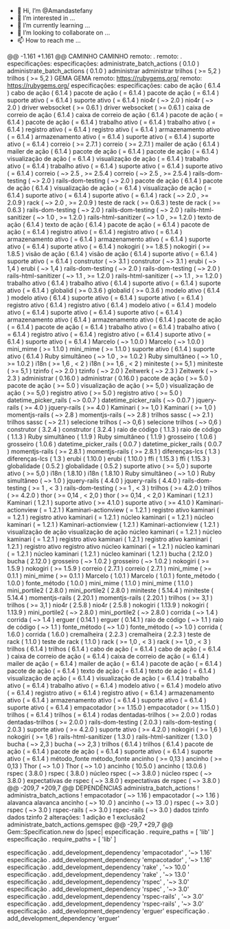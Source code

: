 - 👋 Hi, I’m @Amandastefany
- 👀 I’m interested in ...
- 🌱 I’m currently learning ...
- 💞️ I’m looking to collaborate on ...
- 📫 How to reach me ...

<!---
Amandastefany/Amandastefany is a ✨ special ✨ repository because its `README.md` (this file) appears on your GitHub profile.
You can click the Preview link to take a look at your changes.
--->
@@ -1.161 +1.161 @@
CAMINHO	CAMINHO
  remoto:  .	  remoto:  .
  especificações:	  especificações:
    administrate_batch_actions ( 0.1.0 )	    administrate_batch_actions ( 0.1.0 )
      administrar	      administrar
      trilhos ( >=  5,2 )	      trilhos ( >=  5,2 )
GEMA	GEMA
  remoto:  https://rubygems.org/	  remoto:  https://rubygems.org/
  especificações:	  especificações:
    cabo de ação ( 6.1.4 )	    cabo de ação ( 6.1.4 )
      pacote de ação ( =  6.1.4 )	      pacote de ação ( =  6.1.4 )
      suporte ativo ( =  6.1.4 )	      suporte ativo ( =  6.1.4 )
      nio4r ( ~>  2.0 )	      nio4r ( ~>  2.0 )
      driver websocket ( >=  0.6.1 )	      driver websocket ( >=  0.6.1 )
    caixa de correio de ação ( 6.1.4 )	    caixa de correio de ação ( 6.1.4 )
      pacote de ação ( =  6.1.4 )	      pacote de ação ( =  6.1.4 )
      trabalho ativo ( =  6.1.4 )	      trabalho ativo ( =  6.1.4 )
      registro ativo ( =  6.1.4 )	      registro ativo ( =  6.1.4 )
      armazenamento ativo ( =  6.1.4 )	      armazenamento ativo ( =  6.1.4 )
      suporte ativo ( =  6.1.4 )	      suporte ativo ( =  6.1.4 )
      correio ( >=  2.7.1 )	      correio ( >=  2.7.1 )
    mailer de ação ( 6.1.4 )	    mailer de ação ( 6.1.4 )
      pacote de ação ( =  6.1.4 )	      pacote de ação ( =  6.1.4 )
      visualização de ação ( =  6.1.4 )	      visualização de ação ( =  6.1.4 )
      trabalho ativo ( =  6.1.4 )	      trabalho ativo ( =  6.1.4 )
      suporte ativo ( =  6.1.4 )	      suporte ativo ( =  6.1.4 )
      correio ( ~>  2.5 , >=  2.5.4 )	      correio ( ~>  2.5 , >=  2.5.4 )
      rails-dom-testing ( ~>  2.0 )	      rails-dom-testing ( ~>  2.0 )
    pacote de ação ( 6.1.4 )	    pacote de ação ( 6.1.4 )
      visualização de ação ( =  6.1.4 )	      visualização de ação ( =  6.1.4 )
      suporte ativo ( =  6.1.4 )	      suporte ativo ( =  6.1.4 )
      rack ( ~>  2.0 , >=  2.0.9 )	      rack ( ~>  2.0 , >=  2.0.9 )
      teste de rack ( >=  0.6.3 )	      teste de rack ( >=  0.6.3 )
      rails-dom-testing ( ~>  2.0 )	      rails-dom-testing ( ~>  2.0 )
      rails-html-sanitizer ( ~>  1.0 , >=  1.2.0 )	      rails-html-sanitizer ( ~>  1.0 , >=  1.2.0 )
    texto de ação ( 6.1.4 )	    texto de ação ( 6.1.4 )
      pacote de ação ( =  6.1.4 )	      pacote de ação ( =  6.1.4 )
      registro ativo ( =  6.1.4 )	      registro ativo ( =  6.1.4 )
      armazenamento ativo ( =  6.1.4 )	      armazenamento ativo ( =  6.1.4 )
      suporte ativo ( =  6.1.4 )	      suporte ativo ( =  6.1.4 )
      nokogiri ( >=  1.8.5 )	      nokogiri ( >=  1.8.5 )
    visão de ação ( 6.1.4 )	    visão de ação ( 6.1.4 )
      suporte ativo ( =  6.1.4 )	      suporte ativo ( =  6.1.4 )
      construtor ( ~>  3.1 )	      construtor ( ~>  3.1 )
      erubi ( ~>  1,4 )	      erubi ( ~>  1,4 )
      rails-dom-testing ( ~>  2.0 )	      rails-dom-testing ( ~>  2.0 )
      rails-html-sanitizer ( ~>  1.1 , >=  1.2.0 )	      rails-html-sanitizer ( ~>  1.1 , >=  1.2.0 )
    trabalho ativo ( 6.1.4 )	    trabalho ativo ( 6.1.4 )
      suporte ativo ( =  6.1.4 )	      suporte ativo ( =  6.1.4 )
      globalid ( >=  0.3.6 )	      globalid ( >=  0.3.6 )
    modelo ativo ( 6.1.4 )	    modelo ativo ( 6.1.4 )
      suporte ativo ( =  6.1.4 )	      suporte ativo ( =  6.1.4 )
    registro ativo ( 6.1.4 )	    registro ativo ( 6.1.4 )
      modelo ativo ( =  6.1.4 )	      modelo ativo ( =  6.1.4 )
      suporte ativo ( =  6.1.4 )	      suporte ativo ( =  6.1.4 )
    armazenamento ativo ( 6.1.4 )	    armazenamento ativo ( 6.1.4 )
      pacote de ação ( =  6.1.4 )	      pacote de ação ( =  6.1.4 )
      trabalho ativo ( =  6.1.4 )	      trabalho ativo ( =  6.1.4 )
      registro ativo ( =  6.1.4 )	      registro ativo ( =  6.1.4 )
      suporte ativo ( =  6.1.4 )	      suporte ativo ( =  6.1.4 )
      Marcelo ( ~>  1.0.0 )	      Marcelo ( ~>  1.0.0 )
      mini_mime ( >=  1.1.0 )	      mini_mime ( >=  1.1.0 )
    suporte ativo ( 6.1.4 )	    suporte ativo ( 6.1.4 )
      Ruby simultâneo ( ~>  1.0 , >=  1.0.2 )	      Ruby simultâneo ( ~>  1.0 , >=  1.0.2 )
      i18n ( >=  1,6 , <  2 )	      i18n ( >=  1,6 , <  2 )
      miniteste ( >=  5,1 )	      miniteste ( >=  5,1 )
      tzinfo ( ~>  2.0 )	      tzinfo ( ~>  2.0 )
      Zeitwerk ( ~>  2.3 )	      Zeitwerk ( ~>  2.3 )
    administrar ( 0.16.0 )	    administrar ( 0.16.0 )
      pacote de ação ( >=  5.0 )	      pacote de ação ( >=  5.0 )
      visualização de ação ( >=  5,0 )	      visualização de ação ( >=  5,0 )
      registro ativo ( >=  5.0 )	      registro ativo ( >=  5.0 )
      datetime_picker_rails ( ~>  0.0.7 )	      datetime_picker_rails ( ~>  0.0.7 )
      jquery-rails ( >=  4.0 )	      jquery-rails ( >=  4.0 )
      Kaminari ( >=  1,0 )	      Kaminari ( >=  1,0 )
      momentjs-rails ( ~>  2.8 )	      momentjs-rails ( ~>  2.8 )
      trilhos sassc ( ~>  2.1 )	      trilhos sassc ( ~>  2.1 )
      selecione trilhos ( ~>  0,6 )	      selecione trilhos ( ~>  0,6 )
    construtor ( 3.2.4 )	    construtor ( 3.2.4 )
    raio de código ( 1.1.3 )	    raio de código ( 1.1.3 )
    Ruby simultâneo ( 1.1.9 )	    Ruby simultâneo ( 1.1.9 )
    grosseiro ( 1.0.6 )	    grosseiro ( 1.0.6 )
    datetime_picker_rails ( 0.0.7 )	    datetime_picker_rails ( 0.0.7 )
      momentjs-rails ( >=  2.8.1 )	      momentjs-rails ( >=  2.8.1 )
    diferenças-lcs ( 1.3 )	    diferenças-lcs ( 1.3 )
    erubi ( 1.10.0 )	    erubi ( 1.10.0 )
    ffi ( 1.15.3 )	    ffi ( 1.15.3 )
    globalidade ( 0.5.2 )	    globalidade ( 0.5.2 )
      suporte ativo ( >=  5,0 )	      suporte ativo ( >=  5,0 )
    i18n ( 1.8.10 )	    i18n ( 1.8.10 )
      Ruby simultâneo ( ~>  1.0 )	      Ruby simultâneo ( ~>  1.0 )
    jquery-rails ( 4.4.0 )	    jquery-rails ( 4.4.0 )
      rails-dom-testing ( >=  1 , <  3 )	      rails-dom-testing ( >=  1 , <  3 )
      trilhos ( >=  4.2.0 )	      trilhos ( >=  4.2.0 )
      thor ( >=  0,14 , <  2,0 )	      thor ( >=  0,14 , <  2,0 )
    Kaminari ( 1.2.1 )	    Kaminari ( 1.2.1 )
      suporte ativo ( >=  4.1.0 )	      suporte ativo ( >=  4.1.0 )
      Kaminari-actionview ( =  1.2.1 )	      Kaminari-actionview ( =  1.2.1 )
      registro ativo kaminari ( =  1.2.1 )	      registro ativo kaminari ( =  1.2.1 )
      núcleo kaminari ( =  1.2.1 )	      núcleo kaminari ( =  1.2.1 )
    Kaminari-actionview ( 1.2.1 )	    Kaminari-actionview ( 1.2.1 )
      visualização de ação	      visualização de ação
      núcleo kaminari ( =  1.2.1 )	      núcleo kaminari ( =  1.2.1 )
    registro ativo kaminari ( 1.2.1 )	    registro ativo kaminari ( 1.2.1 )
      registro ativo	      registro ativo
      núcleo kaminari ( =  1.2.1 )	      núcleo kaminari ( =  1.2.1 )
    núcleo kaminari ( 1.2.1 )	    núcleo kaminari ( 1.2.1 )
    bucha ( 2.12.0 )	    bucha ( 2.12.0 )
      grosseiro ( ~>  1.0.2 )	      grosseiro ( ~>  1.0.2 )
      nokogiri ( >=  1.5.9 )	      nokogiri ( >=  1.5.9 )
    correio ( 2.7.1 )	    correio ( 2.7.1 )
      mini_mime ( >=  0.1.1 )	      mini_mime ( >=  0.1.1 )
    Marcelo ( 1.0.1 )	    Marcelo ( 1.0.1 )
    fonte_método ( 1.0.0 )	    fonte_método ( 1.0.0 )
    mini_mime ( 1.1.0 )	    mini_mime ( 1.1.0 )
    mini_portile2 ( 2.8.0 )	    mini_portile2 ( 2.8.0 )
    miniteste ( 5.14.4 )	    miniteste ( 5.14.4 )
    momentjs-rails ( 2.20.1 )	    momentjs-rails ( 2.20.1 )
      trilhos ( >=  3,1 )	      trilhos ( >=  3,1 )
    nio4r ( 2.5.8 )	    nio4r ( 2.5.8 )
    nokogiri ( 1.13.9 )	    nokogiri ( 1.13.9 )
      mini_portile2 ( ~>  2.8.0 )	      mini_portile2 ( ~>  2.8.0 )
      corrida ( ~>  1.4 )	      corrida ( ~>  1.4 )
    erguer ( 0.14.1 )	    erguer ( 0.14.1 )
      raio de código ( ~>  1.1 )	      raio de código ( ~>  1.1 )
      fonte_método ( ~>  1.0 )	      fonte_método ( ~>  1.0 )
    corrida ( 1.6.0 )	    corrida ( 1.6.0 )
    cremalheira ( 2.2.3 )	    cremalheira ( 2.2.3 )
    teste de rack ( 1.1.0 )	    teste de rack ( 1.1.0 )
      rack ( >=  1,0 , <  3 )	      rack ( >=  1,0 , <  3 )
    trilhos ( 6.1.4 )	    trilhos ( 6.1.4 )
      cabo de ação ( =  6.1.4 )	      cabo de ação ( =  6.1.4 )
      caixa de correio de ação ( =  6.1.4 )	      caixa de correio de ação ( =  6.1.4 )
      mailer de ação ( =  6.1.4 )	      mailer de ação ( =  6.1.4 )
      pacote de ação ( =  6.1.4 )	      pacote de ação ( =  6.1.4 )
      texto de ação ( =  6.1.4 )	      texto de ação ( =  6.1.4 )
      visualização de ação ( =  6.1.4 )	      visualização de ação ( =  6.1.4 )
      trabalho ativo ( =  6.1.4 )	      trabalho ativo ( =  6.1.4 )
      modelo ativo ( =  6.1.4 )	      modelo ativo ( =  6.1.4 )
      registro ativo ( =  6.1.4 )	      registro ativo ( =  6.1.4 )
      armazenamento ativo ( =  6.1.4 )	      armazenamento ativo ( =  6.1.4 )
      suporte ativo ( =  6.1.4 )	      suporte ativo ( =  6.1.4 )
      empacotador ( >=  1.15.0 )	      empacotador ( >=  1.15.0 )
      trilhos ( =  6.1.4 )	      trilhos ( =  6.1.4 )
      rodas dentadas-trilhos ( >=  2.0.0 )	      rodas dentadas-trilhos ( >=  2.0.0 )
    rails-dom-testing ( 2.0.3 )	    rails-dom-testing ( 2.0.3 )
      suporte ativo ( >=  4.2.0 )	      suporte ativo ( >=  4.2.0 )
      nokogiri ( >=  1,6 )	      nokogiri ( >=  1,6 )
    rails-html-sanitizer ( 1.3.0 )	    rails-html-sanitizer ( 1.3.0 )
      bucha ( ~>  2,3 )	      bucha ( ~>  2,3 )
    trilhos ( 6.1.4 )	    trilhos ( 6.1.4 )
      pacote de ação ( =  6.1.4 )	      pacote de ação ( =  6.1.4 )
      suporte ativo ( =  6.1.4 )	      suporte ativo ( =  6.1.4 )
      método_fonte	      método_fonte
      ancinho ( >=  0,13 )	      ancinho ( >=  0,13 )
      Thor ( ~>  1.0 )	      Thor ( ~>  1.0 )
    ancinho ( 10.5.0 )	    ancinho ( 13.0.6 )
    rspec ( 3.8.0 )	    rspec ( 3.8.0 )
      núcleo rspec ( ~>  3.8.0 )	      núcleo rspec ( ~>  3.8.0 )
      expectativas de rspec ( ~>  3.8.0 )	      expectativas de rspec ( ~>  3.8.0 )
@@ -209,7 +209,7 @@ DEPENDÊNCIAS
  administra_batch_actions !	  administra_batch_actions !
  empacotador ( ~>  1.16 )	  empacotador ( ~>  1.16 )
  alavanca	  alavanca
  ancinho ( ~>  10 .0 )	  ancinho ( ~>  13 .0 )
  rspec ( ~>  3.0 )	  rspec ( ~>  3.0 )
  rspec-rails ( ~>  3.0 )	  rspec-rails ( ~>  3.0 )
  dados tzinfo	  dados tzinfo
  2 alterações: 1 adição e 1 exclusão2 
administrate_batch_actions.gemspec
@@ -29,7 +29,7 @@ Gem::Specification.new do |spec|
  especificação . require_paths  =  [ 'lib' ]	  especificação . require_paths  =  [ 'lib' ]


  especificação . add_development_dependency  'empacotador' ,  '~> 1.16'	  especificação . add_development_dependency  'empacotador' ,  '~> 1.16'
  especificação . add_development_dependency  'rake' ,  '~> 10.0 '	  especificação . add_development_dependency  'rake' ,  '~> 13.0 '
  especificação . add_development_dependency  'rspec' ,  '~> 3.0'	  especificação . add_development_dependency  'rspec' ,  '~> 3.0'
  especificação . add_development_dependency  'rspec-rails' ,  '~> 3.0'	  especificação . add_development_dependency  'rspec-rails' ,  '~> 3.0'
  especificação . add_development_dependency  'erguer'	  especificação . add_development_dependency  'erguer'
